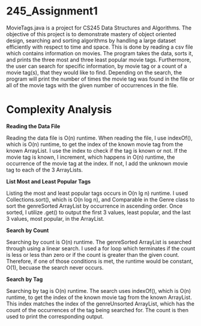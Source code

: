 # 245_Assignment1
MovieTags.java is a project for CS245 Data Structures and Algorithms. The objective of this project is to demonstrate mastery of object oriented design, searching and sorting algorithms by handling a large dataset efficiently with respect to time and space. This is done by reading a csv file which contains information on movies. The program takes the data, sorts it, and prints the three most and three least popular movie tags. Furthermore, the user can search for specific information, by movie tag or a count of a movie tag(s), that they would like to find. Depending on the search, the program will print the number of times the movie tag was found in the file or all of the movie tags with the given number of occurrences in the file.

# Complexity Analysis

**Reading the Data File**

Reading the data file is O(n) runtime. When reading the file, I use indexOf(), which is O(n) runtime, to get the index of the known movie tag from the known ArrayList. I use the index to check if the tag is known or not. If the movie tag is known, I increment, which happens in O(n) runtime, the occurrence of the movie tag at the index. If not, I add the unknown movie tag to each of the 3 ArrayLists.

**List Most and Least Popular Tags**

Listing the most and least popular tags occurs in O(n lg n) runtime. I used Collections.sort(), which is O(n log n), and Comparable in the Genre class to sort the genreSorted ArrayList by occurrence in ascending order. Once sorted, I utilize .get() to output the first 3 values, least popular, and the last 3 values, most popular, in the ArrayList.

**Search by Count**

Searching by count is O(n) runtime. The genreSorted ArrayList is searched through using a linear search. I used a for loop which terminates if the count is less or less than zero or if the count is greater than the given count. Therefore, if one of those conditions is met, the runtime would be constant, O(1), becuase the search never occurs.

**Search by Tag**

Searching by tag is O(n) runtime. The search uses indexOf(), which is O(n) runtime, to get the index of the known movie tag from the known ArrayList. This index matches the index of the genreUnsorted ArrayList, which has the count of the occurrences of the tag being searched for. The count is then used to print the corresponding output. 
